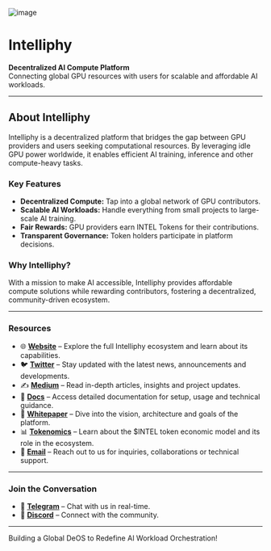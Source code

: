 ![image](https://intelliphy.ai/github/github.png)
# **Intelliphy**

**Decentralized AI Compute Platform**  
Connecting global GPU resources with users for scalable and affordable AI workloads.

---

## **About Intelliphy**  
Intelliphy is a decentralized platform that bridges the gap between GPU providers and users seeking computational resources. By leveraging idle GPU power worldwide, it enables efficient AI training, inference and other compute-heavy tasks.

### **Key Features**  
- **Decentralized Compute:** Tap into a global network of GPU contributors.  
- **Scalable AI Workloads:** Handle everything from small projects to large-scale AI training.  
- **Fair Rewards:** GPU providers earn INTEL Tokens for their contributions.  
- **Transparent Governance:** Token holders participate in platform decisions.

### **Why Intelliphy?**  
With a mission to make AI accessible, Intelliphy provides affordable compute solutions while rewarding contributors, fostering a decentralized, community-driven ecosystem.

---

### **Resources**

- 🌐 **[Website](https://intelliphy.ai)** – Explore the full Intelliphy ecosystem and learn about its capabilities.
- 🐦 **[Twitter](https://x.com/Intelliphy)** – Stay updated with the latest news, announcements and developments.
- ✍️ **[Medium](https://intelliphy.medium.com)** – Read in-depth articles, insights and project updates.
- 📘 **[Docs](https://docs.intelliphy.ai)** – Access detailed documentation for setup, usage and technical guidance.
- 📄 **[Whitepaper](https://intelliphy.ai)** – Dive into the vision, architecture and goals of the platform.
- 📊 **[Tokenomics](https://docs.intelliphy.ai/tokenomics)** – Learn about the $INTEL token economic model and its role in the ecosystem.
- 📧 **[Email](mailto:contact@intelliphy.ai)** – Reach out to us for inquiries, collaborations or technical support.

---

### **Join the Conversation**
- 🔗 **[Telegram](https://t.me/Intelliphy)** – Chat with us in real-time.
- 💬 **[Discord](https://discord.gg/Intelliphy)** – Connect with the community.  

---

Building a Global DeOS to Redefine AI Workload Orchestration!
